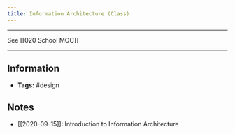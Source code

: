 ```yaml
---
title: Information Architecture (Class)
---
```

---
See [[020 School MOC]] 

---

## Information
- **Tags:** #design 

## Notes
-  [[2020-09-15]]: Introduction to Information Architecture
